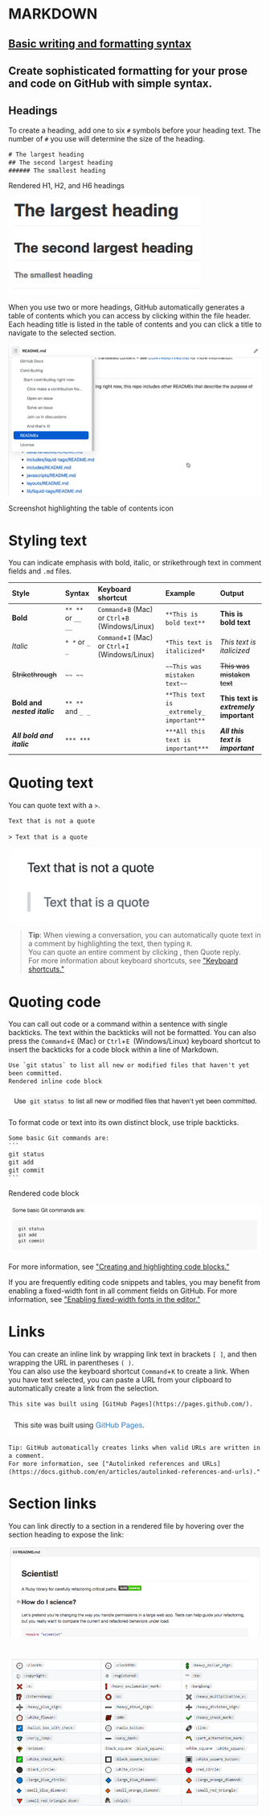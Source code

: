 
# MARKDOWN
## [Basic writing and formatting syntax](https://docs.github.com/en/get-started/writing-on-github/getting-started-with-writing-and-formatting-on-github/basic-writing-and-formatting-syntax)
## Create sophisticated formatting for your prose and code on GitHub with simple syntax.
## Headings
To create a heading, add one to six `#` symbols before your heading text. The number of `#` you use will determine the size of the heading.

```
# The largest heading
## The second largest heading
###### The smallest heading
```
Rendered H1, H2, and H6 headings

![Headings](./image/headings-rendered.png)

When you use two or more headings, GitHub automatically generates a table of contents which you can access by clicking  within the file header. Each heading title is listed in the table of contents and you can click a title to navigate to the selected section.

![headings](./image/headings_toc.png)

Screenshot highlighting the table of contents icon

# Styling text
You can indicate emphasis with bold, italic, or strikethrough text in comment fields and `.md` files.

|Style	|Syntax	|Keyboard shortcut	|Example	|Output|
|:------ |:------|:------ |:------ |:------|
|**Bold**|	`** **` or `__ __	`|`Command`+`B` (Mac) or `Ctrl`+`B` (Windows/Linux)	|`**This is bold text**`|	**This is bold text** |
|*Italic*|`* *` or `_ _`| `Command`+`I` (Mac) or `Ctrl`+`I` (Windows/Linux) | `*This text is italicized*` | *This text is italicized* |
|~~Strikethrough~~|`~~ ~~`|  | `~~This was mistaken text~~` | ~~This was mistaken text~~ |
|**Bold and _nested italic_**| `** **` and `_ _` |  | `**This text is _extremely_ important**` | **This text is _extremely_ important** |
|***All bold and italic***| `*** ***` |  | `***All this text is important***` | ***All this text is important*** |

# Quoting text
You can quote text with a `>`.
```
Text that is not a quote

> Text that is a quote
```

![Quoting text](./image/quoted-text-rendered.png)


>**Tip**: When viewing a conversation, you can automatically quote text in a comment by highlighting the text, then typing `R`. <br>
> You can quote an entire comment by clicking , then Quote reply. <br> For more information about keyboard shortcuts, see ["Keyboard shortcuts."](https://docs.github.com/en/articles/keyboard-shortcuts)

# Quoting code
You can call out code or a command within a sentence with single backticks. 
The text within the backticks will not be formatted. 
You can also press the `Command`+`E` (Mac) or `Ctrl`+`E `(Windows/Linux) keyboard shortcut to insert the backticks for a code block within a line of Markdown.
```
Use `git status` to list all new or modified files that haven't yet been committed.
Rendered inline code block
```
![Quoting code](./image/inline-code-rendered.png)

To format code or text into its own distinct block, use triple backticks.

````
Some basic Git commands are:
```
git status
git add
git commit
```

````

Rendered code block

![code-block-rendered](./image/code-block-rendered.png)

For more information, see ["Creating and highlighting code blocks."](https://docs.github.com/en/articles/creating-and-highlighting-code-blocks)

If you are frequently editing code snippets and tables, you may benefit from enabling a fixed-width font in all comment fields on GitHub. 
For more information, see ["Enabling fixed-width fonts in the editor."](https://docs.github.com/en/github/writing-on-github/getting-started-with-writing-and-formatting-on-github/about-writing-and-formatting-on-github#enabling-fixed-width-fonts-in-the-editor)

# Links
You can create an inline link by wrapping link text in brackets `[ ]`, and then wrapping the URL in parentheses `( )`. <br>
You can also use the keyboard shortcut `Command`+`K` to create a link. 
When you have text selected, you can paste a URL from your clipboard to automatically create a link from the selection.

```
This site was built using [GitHub Pages](https://pages.github.com/).
```
![Links](./image/link-rendered.png)

```
Tip: GitHub automatically creates links when valid URLs are written in a comment. 
For more information, see ["Autolinked references and URLs](https://docs.github.com/en/articles/autolinked-references-and-urls)."
```

# Section links
You can link directly to a section in a rendered file by hovering over the section heading to expose the link:

![Section link within the README file for the github/scientist repository](./image/readme-links.png)

# 
![PernX.png](./image/PernX.png)
